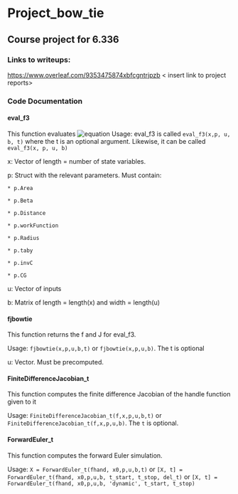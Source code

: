 # Project_bow_tie
## Course project for 6.336
### Links to writeups:
https://www.overleaf.com/9353475874xbfcgntrjpzb
< insert link to project reports>

### Code Documentation

#### eval_f3
This function evaluates ![equation](https://latex.codecogs.com/gif.latex?\frac{dx}{dt}&space;=&space;f(x,&space;p,&space;u,&space;b))
Usage: eval_f3 is called `eval_f3(x,p, u, b, t)` where the t is an optional argument. Likewise, it can be called `eval_f3(x, p, u, b)`

x: Vector of length = number of state variables.

p: Struct with the relevant parameters. Must contain:
    
    * p.Area
    
    * p.Beta
    
    * p.Distance
    
    * p.workFunction
    
    * p.Radius
    
    * p.taby
    
    * p.invC
    
    * p.CG

u: Vector of inputs 

b: Matrix of length = length(x) and width = length(u)

#### fjbowtie
This function returns the f and J for eval_f3. 

Usage: `fjbowtie(x,p,u,b,t)` or `fjbowtie(x,p,u,b)`. The t is optional 

u: Vector. Must be precomputed. 

#### FiniteDifferenceJacobian_t
This function computes the finite difference Jacobian of the handle function given to it

Usage: `FiniteDifferenceJacobian_t(f,x,p,u,b,t)` or `FiniteDifferenceJacobian_t(f,x,p,u,b)`. The `t` is optional. 

#### ForwardEuler_t
This function computes the forward Euler simulation. 

Usage: `X = ForwardEuler_t(fhand, x0,p,u,b,t)` or `[X, t] =  ForwardEuler_t(fhand, x0,p,u,b, t_start, t_stop, del_t)` or `[X, t] =  ForwardEuler_t(fhand, x0,p,u,b, 'dynamic', t_start, t_stop)`

